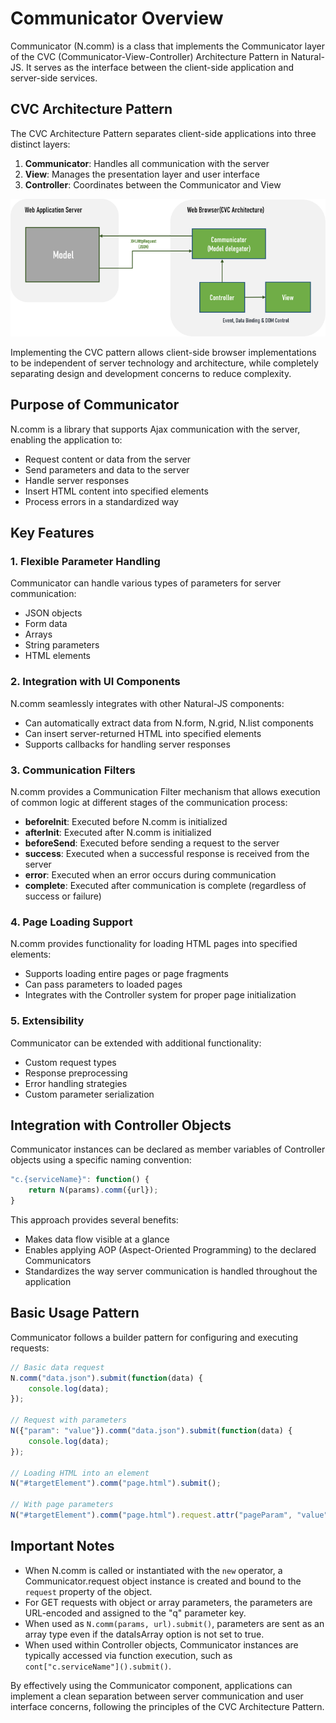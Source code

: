 # Communicator Overview

Communicator (N.comm) is a class that implements the Communicator layer of the CVC (Communicator-View-Controller) Architecture Pattern in Natural-JS. It serves as the interface between the client-side application and server-side services.

## CVC Architecture Pattern

The CVC Architecture Pattern separates client-side applications into three distinct layers:

1. **Communicator**: Handles all communication with the server
2. **View**: Manages the presentation layer and user interface
3. **Controller**: Coordinates between the Communicator and View

![CVC Architecture Pattern](images/intr/pic5.png)

Implementing the CVC pattern allows client-side browser implementations to be independent of server technology and architecture, while completely separating design and development concerns to reduce complexity.

## Purpose of Communicator

N.comm is a library that supports Ajax communication with the server, enabling the application to:

- Request content or data from the server
- Send parameters and data to the server
- Handle server responses
- Insert HTML content into specified elements
- Process errors in a standardized way

## Key Features

### 1. Flexible Parameter Handling

Communicator can handle various types of parameters for server communication:

- JSON objects
- Form data
- Arrays
- String parameters
- HTML elements

### 2. Integration with UI Components

N.comm seamlessly integrates with other Natural-JS components:

- Can automatically extract data from N.form, N.grid, N.list components
- Can insert server-returned HTML into specified elements
- Supports callbacks for handling server responses

### 3. Communication Filters

N.comm provides a Communication Filter mechanism that allows execution of common logic at different stages of the communication process:

- **beforeInit**: Executed before N.comm is initialized
- **afterInit**: Executed after N.comm is initialized
- **beforeSend**: Executed before sending a request to the server
- **success**: Executed when a successful response is received from the server
- **error**: Executed when an error occurs during communication
- **complete**: Executed after communication is complete (regardless of success or failure)

### 4. Page Loading Support

N.comm provides functionality for loading HTML pages into specified elements:

- Supports loading entire pages or page fragments
- Can pass parameters to loaded pages
- Integrates with the Controller system for proper page initialization

### 5. Extensibility

Communicator can be extended with additional functionality:

- Custom request types
- Response preprocessing
- Error handling strategies
- Custom parameter serialization

## Integration with Controller Objects

Communicator instances can be declared as member variables of Controller objects using a specific naming convention:

```javascript
"c.{serviceName}": function() {
    return N(params).comm({url});
}
```

This approach provides several benefits:

- Makes data flow visible at a glance
- Enables applying AOP (Aspect-Oriented Programming) to the declared Communicators
- Standardizes the way server communication is handled throughout the application

## Basic Usage Pattern

Communicator follows a builder pattern for configuring and executing requests:

```javascript
// Basic data request
N.comm("data.json").submit(function(data) {
    console.log(data);
});

// Request with parameters
N({"param": "value"}).comm("data.json").submit(function(data) {
    console.log(data);
});

// Loading HTML into an element
N("#targetElement").comm("page.html").submit();

// With page parameters
N("#targetElement").comm("page.html").request.attr("pageParam", "value").submit();
```

## Important Notes

- When N.comm is called or instantiated with the `new` operator, a Communicator.request object instance is created and bound to the `request` property of the object.
- For GET requests with object or array parameters, the parameters are URL-encoded and assigned to the "q" parameter key.
- When used as `N.comm(params, url).submit()`, parameters are sent as an array type even if the dataIsArray option is not set to true.
- When used within Controller objects, Communicator instances are typically accessed via function execution, such as `cont["c.serviceName"]().submit()`.

By effectively using the Communicator component, applications can implement a clean separation between server communication and user interface concerns, following the principles of the CVC Architecture Pattern.
